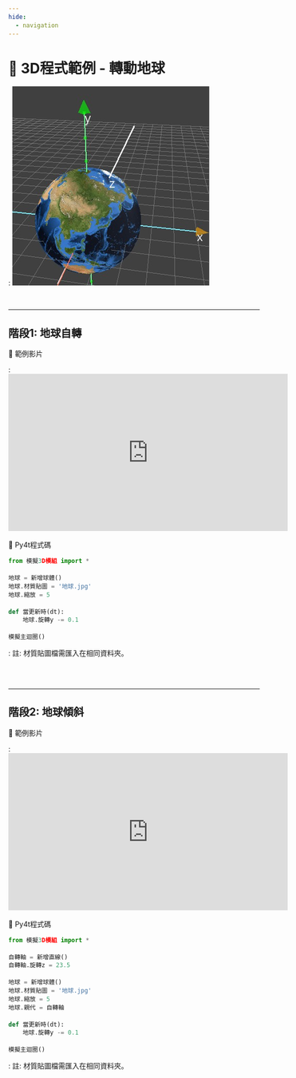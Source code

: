 ```yaml
---
hide:
  - navigation
---
```


# 🔰 3D程式範例 - 轉動地球



: ![轉動地球](earth_rotation.jpg)

<br/>

-------------------------------------

## 階段1: 地球自轉

🎦 範例影片

: <iframe width="560" height="315" src="https://www.youtube.com/embed/-lC84lJOQuE?start=2&amp;end=424" frameborder="0" allow="accelerometer; autoplay; encrypted-media; gyroscope; picture-in-picture" allowfullscreen></iframe>

📄 Py4t程式碼

```python
from 模擬3D模組 import *

地球 = 新增球體()
地球.材質貼圖 = '地球.jpg'
地球.縮放 = 5

def 當更新時(dt):
    地球.旋轉y -= 0.1
    
模擬主迴圈()
```

: 註: 材質貼圖檔需匯入在相同資料夾。

<br/><br/>

-----------------------------------

## 階段2: 地球傾斜

🎦 範例影片

: <iframe width="560" height="315" src="https://www.youtube.com/embed/-lC84lJOQuE?start=428&amp;end=613" frameborder="0" allow="accelerometer; autoplay; encrypted-media; gyroscope; picture-in-picture" allowfullscreen></iframe>

📄 Py4t程式碼

```python
from 模擬3D模組 import *

自轉軸 = 新增直線()
自轉軸.旋轉z = 23.5

地球 = 新增球體()
地球.材質貼圖 = '地球.jpg'
地球.縮放 = 5
地球.親代 = 自轉軸

def 當更新時(dt):
    地球.旋轉y -= 0.1
    
模擬主迴圈()
```

: 註: 材質貼圖檔需匯入在相同資料夾。